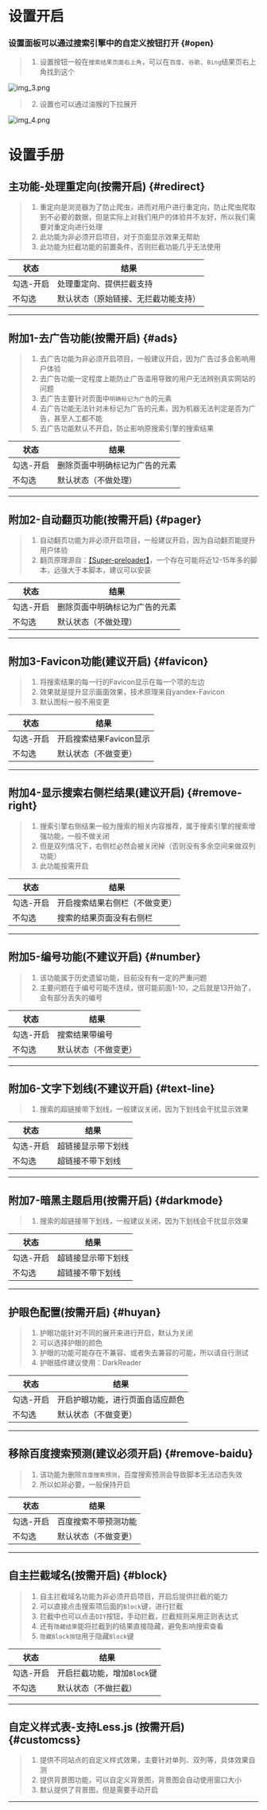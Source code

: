 # 设置开启

### 设置面板可以通过搜索引擎中的自定义按钮打开 {#open}
> 1. 设置按钮一般在`搜索结果页面右上角`，可以在`百度`、`谷歌`、`Bing`结果页右上角找到这个

![img_3.png](img_3.png)

> 2. 设置也可以通过油猴的下拉展开

![img_4.png](img_4.png)

# 设置手册

## 主功能-处理重定向(按需开启) {#redirect}
> 1. 重定向是浏览器为了防止爬虫，进而对用户进行重定向，防止爬虫爬取到不必要的数据，但是实际上对我们用户的体验并不友好，所以我们需要对重定向进行处理
> 2. 此功能为非必须开启项目，对于页面显示效果无帮助
> 3. 此功能为拦截功能的前置条件，否则拦截功能几乎无法使用

状态     | 结果
-------- | -----
勾选-开启  | 处理重定向、提供拦截支持
不勾选  | 默认状态（原始链接、无拦截功能支持）

<hr/>

## 附加1-去广告功能(按需开启) {#ads}
> 1. 去广告功能为非必须开启项目，一般建议开启，因为广告过多会影响用户体验
> 2. 去广告功能一定程度上能防止广告滥用导致的用户无法辨别真实网站的问题
> 3. 去广告主要针对页面中`明确标记为广告`的元素
> 4. 去广告功能无法针对未标记为广告的元素，因为机器无法判定是否为广告，甚至人工都不能
> 5. 去广告功能默认不开启，防止影响原搜索引擎的搜索结果

状态     | 结果
-------- | -----
勾选-开启  | 删除页面中明确标记为广告的元素
不勾选  | 默认状态（不做处理）

<hr/>

## 附加2-自动翻页功能(按需开启) {#pager}
> 1. 自动翻页功能为非必须开启项目，一般建议开启，因为自动翻页能提升用户体验
> 2. 翻页原理源自：[【Super-preloader】](https://github.com/machsix/Super-preloader)，一个存在可能将近12-15年多的脚本，远强大于本脚本，建议可以安装

状态     | 结果
-------- | -----
勾选-开启  | 删除页面中明确标记为广告的元素
不勾选  | 默认状态（不做处理）

<hr/>

## 附加3-Favicon功能(建议开启) {#favicon}
> 1. 将搜索结果的每一行的Favicon显示在每一个项的左边
> 2. 效果就是提升显示画面效果，技术原理来自yandex-Favicon
> 3. 默认图标一般不用变更

 状态     | 结果
 -------- | -----
 勾选-开启  | 开启搜索结果Favicon显示
 不勾选  | 默认状态（不做变更）

<hr/>

## 附加4-显示搜索右侧栏结果(建议开启) {#remove-right}
> 1. 搜索引擎右侧结果一般为搜索的相关内容推荐，属于搜索引擎的搜索增强功能，一般不做关闭
> 2. 但是双列情况下，右侧栏必然会被关闭掉（否则没有多余空间来做双列功能）
> 3. 此功能按需开启

 状态     | 结果
 -------- | -----
 勾选-开启  | 开启搜索结果右侧栏（不做变更）
 不勾选  | 搜索的结果页面没有右侧栏

<hr/>

## 附加5-编号功能(不建议开启) {#number}
> 1. 该功能属于历史遗留功能，目前没有有一定的严重问题
> 2. 主要问题在于编号可能不连续，很可能前面1-10，之后就是13开始了，会有部分丢失的编号

 状态     | 结果
 -------- | -----
 勾选-开启  | 搜索结果带编号
 不勾选  | 默认状态（不做变更）

<hr/>

## 附加6-文字下划线(不建议开启) {#text-line}
> 1. 搜索的超链接带下划线，一般建议关闭，因为下划线会干扰显示效果

 状态     | 结果
 -------- | -----
 勾选-开启  | 超链接显示带下划线
 不勾选  | 超链接不带下划线

<hr/>

## 附加7-暗黑主题启用(按需开启) {#darkmode}
> 1. 搜索的超链接带下划线，一般建议关闭，因为下划线会干扰显示效果

 状态     | 结果
 -------- | -----
 勾选-开启  | 超链接显示带下划线
 不勾选  | 超链接不带下划线

<hr/>

## 护眼色配置(按需开启) {#huyan}
> 1. 护眼功能针对不同的展开来进行开启，默认为关闭
> 2. 可以选择护眼的颜色
> 3. 护眼的功能可能存在不兼容、或者失去兼容的可能，所以请自行测试
> 4. 护眼插件建议使用：DarkReader

 状态     | 结果
 -------- | -----
 勾选-开启  | 开启护眼功能，进行页面自适应颜色
 不勾选  | 默认状态（不做变更）

<hr/>

## 移除百度搜索预测(建议必须开启) {#remove-baidu}
> 1. 该功能为删除`百度搜索预测`，百度搜索预测会导致脚本无法动态失效
> 2. 所以如非必要，一般保持开启

 状态     | 结果
 -------- | -----
 勾选-开启  | 百度搜索不带预测功能
 不勾选  | 默认状态（不做变更）

<hr/>

## 自主拦截域名(按需开启) {#block}
> 1. 自主拦截域名功能为非必须开启项目，开启后提供拦截的能力
> 2. 可以直接点击搜索项后面的`Block`键，进行拦截
> 3. 拦截中也可以点击`DIY`按钮，手动拦截，拦截规则采用正则表达式
> 3. 还有`隐藏结果`能将拦截到的结果直接隐藏，避免影响搜索查看
> 4. `隐藏Block按钮`用于隐藏`Block`键

 状态     | 结果
 -------- | -----
 勾选-开启  | 开启拦截功能，增加`Block`键
 不勾选  | 默认状态（不做拦截）

<hr/>

## 自定义样式表-支持Less.js (按需开启) {#customcss}
> 1. 提供不同站点的自定义样式效果，主要针对单列、双列等，具体效果自测
> 2. 提供背景图功能，可以自定义背景图，背景图会自动使用窗口大小
> 3. 默认提供了背景图，但是需要手动开启

<hr/>
